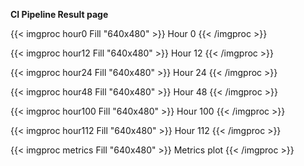 
**CI Pipeline Result page**

{{< imgproc hour0 Fill "640x480" >}}
Hour 0
{{< /imgproc >}}

{{< imgproc hour12 Fill "640x480" >}}
Hour 12
{{< /imgproc >}}

{{< imgproc hour24 Fill "640x480" >}}
Hour 24
{{< /imgproc >}}

{{< imgproc hour48 Fill "640x480" >}}
Hour 48
{{< /imgproc >}}

{{< imgproc hour100 Fill "640x480" >}}
Hour 100
{{< /imgproc >}}

{{< imgproc hour112 Fill "640x480" >}}
Hour 112
{{< /imgproc >}}

{{< imgproc metrics Fill "640x480" >}}
Metrics plot
{{< /imgproc >}}
